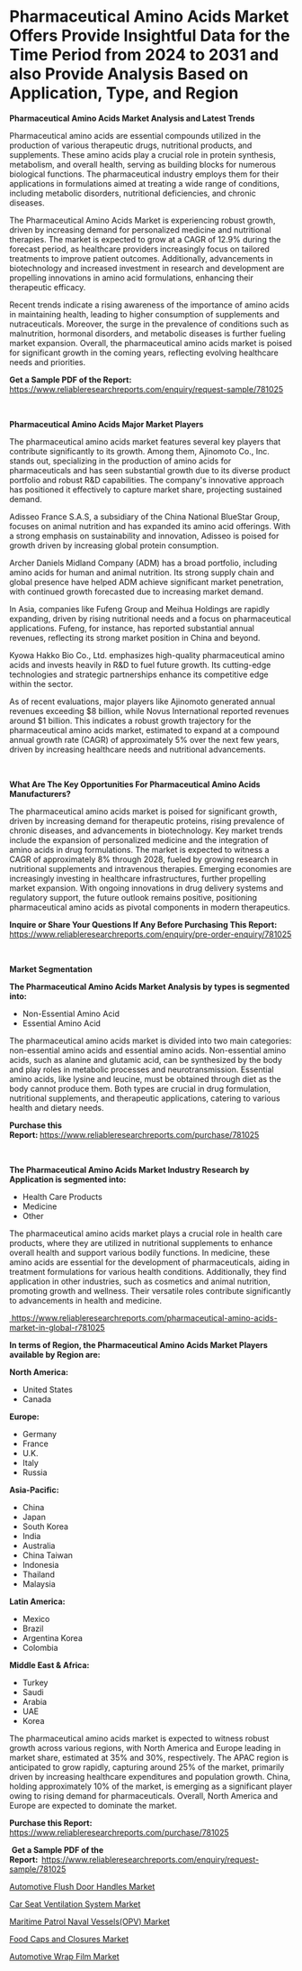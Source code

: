 <p><h1>Pharmaceutical Amino Acids Market Offers Provide Insightful Data for the Time Period from 2024 to 2031 and also Provide Analysis Based on Application, Type, and Region</h1></p><p><strong>Pharmaceutical Amino Acids Market Analysis and Latest Trends</strong></p>
<p><p>Pharmaceutical amino acids are essential compounds utilized in the production of various therapeutic drugs, nutritional products, and supplements. These amino acids play a crucial role in protein synthesis, metabolism, and overall health, serving as building blocks for numerous biological functions. The pharmaceutical industry employs them for their applications in formulations aimed at treating a wide range of conditions, including metabolic disorders, nutritional deficiencies, and chronic diseases.</p><p>The Pharmaceutical Amino Acids Market is experiencing robust growth, driven by increasing demand for personalized medicine and nutritional therapies. The market is expected to grow at a CAGR of 12.9% during the forecast period, as healthcare providers increasingly focus on tailored treatments to improve patient outcomes. Additionally, advancements in biotechnology and increased investment in research and development are propelling innovations in amino acid formulations, enhancing their therapeutic efficacy.</p><p>Recent trends indicate a rising awareness of the importance of amino acids in maintaining health, leading to higher consumption of supplements and nutraceuticals. Moreover, the surge in the prevalence of conditions such as malnutrition, hormonal disorders, and metabolic diseases is further fueling market expansion. Overall, the pharmaceutical amino acids market is poised for significant growth in the coming years, reflecting evolving healthcare needs and priorities.</p></p>
<p><strong>Get a Sample PDF of the Report:&nbsp;</strong> <a href="https://www.reliableresearchreports.com/enquiry/request-sample/781025?utm_campaign=1605&utm_medium=2&utm_source=Github&utm_content=ia&utm_term=15102024&utm_id=pharmaceutical-amino-acids">https://www.reliableresearchreports.com/enquiry/request-sample/781025</a></p>
<p>&nbsp;</p>
<p><strong>Pharmaceutical Amino Acids Major Market Players</strong></p>
<p><p>The pharmaceutical amino acids market features several key players that contribute significantly to its growth. Among them, Ajinomoto Co., Inc. stands out, specializing in the production of amino acids for pharmaceuticals and has seen substantial growth due to its diverse product portfolio and robust R&D capabilities. The company's innovative approach has positioned it effectively to capture market share, projecting sustained demand.</p><p>Adisseo France S.A.S, a subsidiary of the China National BlueStar Group, focuses on animal nutrition and has expanded its amino acid offerings. With a strong emphasis on sustainability and innovation, Adisseo is poised for growth driven by increasing global protein consumption.</p><p>Archer Daniels Midland Company (ADM) has a broad portfolio, including amino acids for human and animal nutrition. Its strong supply chain and global presence have helped ADM achieve significant market penetration, with continued growth forecasted due to increasing market demand.</p><p>In Asia, companies like Fufeng Group and Meihua Holdings are rapidly expanding, driven by rising nutritional needs and a focus on pharmaceutical applications. Fufeng, for instance, has reported substantial annual revenues, reflecting its strong market position in China and beyond.</p><p>Kyowa Hakko Bio Co., Ltd. emphasizes high-quality pharmaceutical amino acids and invests heavily in R&D to fuel future growth. Its cutting-edge technologies and strategic partnerships enhance its competitive edge within the sector.</p><p>As of recent evaluations, major players like Ajinomoto generated annual revenues exceeding $8 billion, while Novus International reported revenues around $1 billion. This indicates a robust growth trajectory for the pharmaceutical amino acids market, estimated to expand at a compound annual growth rate (CAGR) of approximately 5% over the next few years, driven by increasing healthcare needs and nutritional advancements.</p></p>
<p>&nbsp;</p>
<p><strong>What Are The Key Opportunities For Pharmaceutical Amino Acids Manufacturers?</strong></p>
<p><p>The pharmaceutical amino acids market is poised for significant growth, driven by increasing demand for therapeutic proteins, rising prevalence of chronic diseases, and advancements in biotechnology. Key market trends include the expansion of personalized medicine and the integration of amino acids in drug formulations. The market is expected to witness a CAGR of approximately 8% through 2028, fueled by growing research in nutritional supplements and intravenous therapies. Emerging economies are increasingly investing in healthcare infrastructures, further propelling market expansion. With ongoing innovations in drug delivery systems and regulatory support, the future outlook remains positive, positioning pharmaceutical amino acids as pivotal components in modern therapeutics.</p></p>
<p><strong>Inquire or Share Your Questions If Any Before Purchasing This Report:</strong> <a href="https://www.reliableresearchreports.com/enquiry/pre-order-enquiry/781025?utm_campaign=1605&utm_medium=2&utm_source=Github&utm_content=ia&utm_term=15102024&utm_id=pharmaceutical-amino-acids">https://www.reliableresearchreports.com/enquiry/pre-order-enquiry/781025</a></p>
<p>&nbsp;</p>
<p><strong>Market Segmentation</strong></p>
<p><strong>The Pharmaceutical Amino Acids Market Analysis by types is segmented into:</strong></p>
<p><ul><li>Non-Essential Amino Acid</li><li>Essential Amino Acid</li></ul></p>
<p><p>The pharmaceutical amino acids market is divided into two main categories: non-essential amino acids and essential amino acids. Non-essential amino acids, such as alanine and glutamic acid, can be synthesized by the body and play roles in metabolic processes and neurotransmission. Essential amino acids, like lysine and leucine, must be obtained through diet as the body cannot produce them. Both types are crucial in drug formulation, nutritional supplements, and therapeutic applications, catering to various health and dietary needs.</p></p>
<p><strong>Purchase this Report:&nbsp;</strong><a href="https://www.reliableresearchreports.com/purchase/781025?utm_campaign=1605&utm_medium=2&utm_source=Github&utm_content=ia&utm_term=15102024&utm_id=pharmaceutical-amino-acids">https://www.reliableresearchreports.com/purchase/781025</a></p>
<p>&nbsp;</p>
<p><strong>The Pharmaceutical Amino Acids Market Industry Research by Application is segmented into:</strong></p>
<p><ul><li>Health Care Products</li><li>Medicine</li><li>Other</li></ul></p>
<p><p>The pharmaceutical amino acids market plays a crucial role in health care products, where they are utilized in nutritional supplements to enhance overall health and support various bodily functions. In medicine, these amino acids are essential for the development of pharmaceuticals, aiding in treatment formulations for various health conditions. Additionally, they find application in other industries, such as cosmetics and animal nutrition, promoting growth and wellness. Their versatile roles contribute significantly to advancements in health and medicine.</p></p>
<p><a href="https://www.reliableresearchreports.com/pharmaceutical-amino-acids-market-in-global-r781025?utm_campaign=1605&utm_medium=2&utm_source=Github&utm_content=ia&utm_term=15102024&utm_id=pharmaceutical-amino-acids">&nbsp;https://www.reliableresearchreports.com/pharmaceutical-amino-acids-market-in-global-r781025</a></p>
<p><strong>In terms of Region, the Pharmaceutical Amino Acids Market Players available by Region are:</strong></p>
<p>
    <p> <strong> North America: </strong>
        <ul>
            <li>United States</li>
            <li>Canada</li>
        </ul>
        </p> 
    <p> <strong> Europe: </strong>
        <ul>
            <li>Germany</li>
            <li>France</li>
            <li>U.K.</li>
            <li>Italy</li>
            <li>Russia</li>
        </ul>
        </p> 
    <p> <strong> Asia-Pacific: </strong>
        <ul>
            <li>China</li>
            <li>Japan</li>
            <li>South Korea</li>
            <li>India</li>
            <li>Australia</li>
            <li>China Taiwan</li>
            <li>Indonesia</li>
            <li>Thailand</li>
            <li>Malaysia</li>
        </ul>
        </p> 
    <p> <strong> Latin America: </strong>
        <ul>
            <li>Mexico</li>
            <li>Brazil</li>
            <li>Argentina Korea</li>
            <li>Colombia</li>
        </ul>
        </p> 
    <p> <strong> Middle East & Africa: </strong>
        <ul>
            <li>Turkey</li>
            <li>Saudi</li>
            <li>Arabia</li>
            <li>UAE</li>
            <li>Korea</li>
        </ul>
    </p>
    </p>
<p><p>The pharmaceutical amino acids market is expected to witness robust growth across various regions, with North America and Europe leading in market share, estimated at 35% and 30%, respectively. The APAC region is anticipated to grow rapidly, capturing around 25% of the market, primarily driven by increasing healthcare expenditures and population growth. China, holding approximately 10% of the market, is emerging as a significant player owing to rising demand for pharmaceuticals. Overall, North America and Europe are expected to dominate the market.</p></p>
<p><strong>Purchase this Report: </strong><a href="https://www.reliableresearchreports.com/purchase/781025?utm_campaign=1605&utm_medium=2&utm_source=Github&utm_content=ia&utm_term=15102024&utm_id=pharmaceutical-amino-acids">https://www.reliableresearchreports.com/purchase/781025</a></p>
<p>&nbsp;<strong>Get a Sample PDF of the Report:&nbsp;&nbsp;</strong><a href="https://www.reliableresearchreports.com/enquiry/request-sample/781025?utm_campaign=1605&utm_medium=2&utm_source=Github&utm_content=ia&utm_term=15102024&utm_id=pharmaceutical-amino-acids">https://www.reliableresearchreports.com/enquiry/request-sample/781025</a></p>
<p><strong></strong></p>
<p><p><a href="https://www.linkedin.com/pulse/emerging-trends-automotive-flush-door-handles-market-global-outlook-rgquc?utm_campaign=1605&utm_medium=2&utm_source=Github&utm_content=ia&utm_term=15102024&utm_id=pharmaceutical-amino-acids">Automotive Flush Door Handles Market</a></p><p><a href="https://www.linkedin.com/pulse/car-seat-ventilation-system-market-indicators-size-regional-breakdown-fimkc?utm_campaign=1605&utm_medium=2&utm_source=Github&utm_content=ia&utm_term=15102024&utm_id=pharmaceutical-amino-acids">Car Seat Ventilation System Market</a></p><p><a href="https://www.linkedin.com/pulse/maritime-patrol-naval-vesselsopv-market-size-share-analysis-spquc?utm_campaign=1605&utm_medium=2&utm_source=Github&utm_content=ia&utm_term=15102024&utm_id=pharmaceutical-amino-acids">Maritime Patrol Naval Vessels(OPV) Market</a></p><p><a href="https://github.com/AshikRahman991/Market-Research-Report-List-1/blob/main/food-caps-and-closures-market.md?utm_campaign=1605&utm_medium=2&utm_source=Github&utm_content=ia&utm_term=15102024&utm_id=pharmaceutical-amino-acids">Food Caps and Closures Market</a></p><p><a href="https://www.linkedin.com/pulse/automotive-wrap-film-market-global-share-ranking-overall-sales-mnkgc?utm_campaign=1605&utm_medium=2&utm_source=Github&utm_content=ia&utm_term=15102024&utm_id=pharmaceutical-amino-acids">Automotive Wrap Film Market</a></p></p>